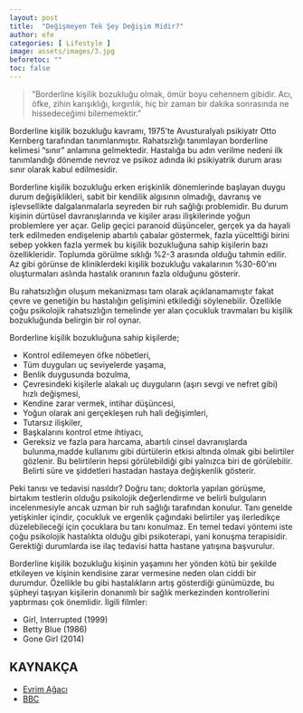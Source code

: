 ```yaml
---
layout: post
title:  "Değişmeyen Tek Şey Değişim Midir?"
author: efe
categories: [ Lifestyle ]
image: assets/images/3.jpg
beforetoc: ""
toc: false
---
```


> ”Borderline kişilik bozukluğu olmak, ömür boyu cehennem gibidir. Acı, öfke, zihin karışıklığı, kırgınlık, hiç bir zaman bir dakika sonrasında ne hissedeceğimi bilememektir.”

  Borderline kişilik bozukluğu kavramı, 1975’te Avusturalyalı psikiyatr Otto Kernberg tarafından tanımlanmıştır. Rahatsızlığı tanımlayan borderline kelimesi “sınır” anlamına gelmektedir. Hastalığa bu adın verilme nedeni ilk tanımlandığı dönemde nevroz ve psikoz adında iki psikiyatrik durum arası sınır olarak kabul edilmesidir.

  Borderline kişilik bozukluğu erken erişkinlik dönemlerinde başlayan duygu durum değişiklikleri, sabit bir kendilik algısının olmadığı, davranış ve işlevsellikte dalgalanmalarla seyreden bir ruh sağlığı problemidir. Bu durum kişinin dürtüsel davranışlarında ve kişiler arası ilişkilerinde yoğun problemlere yer açar. Gelip geçici paranoid düşünceler, gerçek ya da hayali terk edilmeden endişelenip abartılı çabalar göstermek, fazla yücelttiği birini sebep yokken fazla yermek bu kişilik bozukluğuna sahip kişilerin bazı özellikleridir. Toplumda görülme sıklığı %2-3 arasında olduğu tahmin edilir. Az gibi görünse de kliniklerdeki kişilik bozukluğu vakalarının 
%30-60’ını oluşturmaları aslında hastalık oranının fazla olduğunu gösterir.

  Bu rahatsızlığın oluşum mekanizması tam olarak açıklanamamıştır fakat çevre ve genetiğin bu hastalığın gelişimini etkilediği söylenebilir. Özellikle çoğu psikolojik rahatsızlığın temelinde yer alan çocukluk travmaları bu kişilik bozukluğunda belirgin bir rol oynar.

  Borderline kişilik bozukluğuna sahip kişilerde;

-	Kontrol edilemeyen öfke nöbetleri,
-	Tüm duyguları uç seviyelerde yaşama,
-	Benlik duygusunda bozulma,
-	Çevresindeki kişilerle alakalı uç duyguların (aşırı sevgi ve nefret gibi) hızlı değişmesi, 
-	Kendine zarar vermek, intihar düşüncesi,
-	Yoğun olarak ani gerçekleşen ruh hali değişimleri,
-	Tutarsız ilişkiler,
-	Başkalarını kontrol etme ihtiyacı,
-	Gereksiz ve fazla para harcama, abartılı cinsel davranışlarda bulunma,madde kullanımı gibi dürtülerin etkisi altında olmak gibi belirtiler gözlenir. Bu belirtilerin hepsi görülebildiği gibi yalnızca biri de görülebilir. Belirti süre ve şiddetleri hastadan hastaya değişkenlik gösterir.

  Peki tanısı ve tedavisi nasıldır? Doğru tanı; doktorla yapılan görüşme, birtakım testlerin olduğu psikolojik değerlendirme ve belirli bulguların incelenmesiyle ancak uzman bir ruh sağlığı tarafından konulur. Tanı genelde yetişkinler içindir, çocukluk ve ergenlik çağındaki belirtiler yaş ilerledikçe düzelebileceği için çocuklara bu tanı konulmaz. En temel tedavi yöntemi iste çoğu psikolojik hastalıkta olduğu gibi psikoterapi, yani konuşma terapisidir. Gerektiği durumlarda ise ilaç tedavisi hatta hastane yatışına başvurulur.

  Borderline kişilik bozukluğu kişinin yaşamını her yönden kötü bir şekilde etkileyen ve kişinin kendisine zarar vermesine neden olan ciddi bir durumdur. Özellikle bu gibi hastalıkların artış gösterdiği günümüzde, bu şüpheyi taşıyan kişilerin donanımlı bir sağlık merkezinden kontrollerini yaptırması çok önemlidir.
İlgili filmler:
  
- Girl, Interrupted (1999)
- Betty Blue (1986)
- Gone Girl (2014)


## KAYNAKÇA
- [Evrim Ağacı](evrimagaci.org)
- [BBC](bbc.com)
